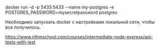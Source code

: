 
docker run -d -p 5433:5433 --name my-postgres -e POSTGRES_PASSWORD=mysecretpassword postgres

Необходимо запускать docker с настройками локальной сети, чтобы все получилось.

https://www.rithmschool.com/courses/intermediate-node-express/api-tests-with-jest